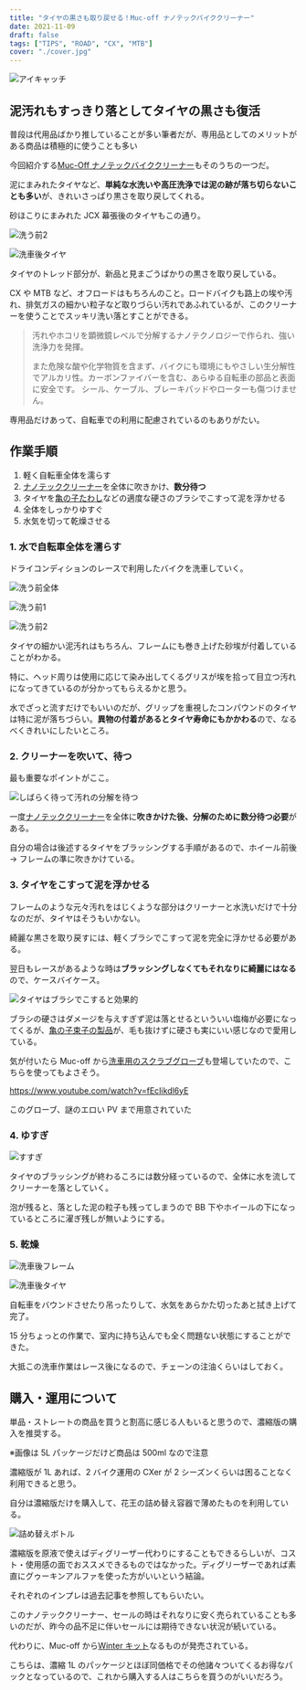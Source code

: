 ```yaml
---
title: "タイヤの黒さも取り戻せる！Muc-off ナノテックバイククリーナー"
date: 2021-11-09
draft: false
tags: ["TIPS", "ROAD", "CX", "MTB"]
cover: "./cover.jpg"
---
```


![アイキャッチ](./eyecatch.jpg)

## 泥汚れもすっきり落としてタイヤの黒さも復活

普段は代用品ばかり推していることが多い筆者だが、専用品としてのメリットがある商品は積極的に使うことも多い

今回紹介する[Muc-Off ナノテックバイククリーナー](https://amzn.to/3GZvYpO)もそのうちの一つだ。

<LinkBox url="https://www.amazon.co.jp/gp/product/B07T1YW9BW/" isAmazonLink />

泥にまみれたタイヤなど、**単純な水洗いや高圧洗浄では泥の跡が落ち切らないことも多い**が、きれいさっぱり黒さを取り戻してくれる。

砂ほこりにまみれた JCX 幕張後のタイヤもこの通り。

![洗う前2](./before_tyre.jpg)

![洗車後タイヤ](./after_tyre.jpg)

タイヤのトレッド部分が、新品と見まごうばかりの黒さを取り戻している。

CX や MTB など、オフロードはもちろんのこと。ロードバイクも路上の埃や汚れ、排気ガスの細かい粒子など取りづらい汚れであふれているが、このクリーナーを使うことでスッキリ洗い落とすことができる。

> 汚れやホコリを顕微鏡レベルで分解するナノテクノロジーで作られ、強い洗浄力を発揮。
>
> また危険な酸や化学物質を含まず、バイクにも環境にもやさしい生分解性でアルカリ性。カーボンファイバーを含む、あらゆる自転車の部品と表面に安全です。 シール、ケーブル、ブレーキパッドやローターも傷つけません。

専用品だけあって、自転車での利用に配慮されているのもありがたい。

## 作業手順

1. 軽く自転車全体を濡らす
2. [ナノテッククリーナー](https://amzn.to/3GZvYpO)を全体に吹きかけ、**数分待つ**
3. タイヤを[亀の子たわし](https://amzn.to/30aQ93B)などの適度な硬さのブラシでこすって泥を浮かせる
4. 全体をしっかりゆすぐ
5. 水気を切って乾燥させる

### 1. 水で自転車全体を濡らす

ドライコンディションのレースで利用したバイクを洗車していく。

![洗う前全体](./before.jpg)

![洗う前1](./before_front.jpg)

![洗う前2](./before_tyre.jpg)

タイヤの細かい泥汚れはもちろん、フレームにも巻き上げた砂埃が付着していることがわかる。

特に、ヘッド周りは使用に応じて染み出してくるグリスが埃を拾って目立つ汚れになってきているのが分かってもらえるかと思う。

水でざっと流すだけでもいいのだが、グリップを重視したコンパウンドのタイヤは特に泥が落ちづらい。**異物の付着があるとタイヤ寿命にもかかわる**ので、なるべくきれいにしたいところ。

### 2. クリーナーを吹いて、待つ

最も重要なポイントがここ。

![しばらく待って汚れの分解を待つ](./soap.jpg)

一度[ナノテッククリーナー](https://amzn.to/3GZvYpO)を全体に**吹きかけた後、分解のために数分待つ必要**がある。

自分の場合は後述するタイヤをブラッシングする手順があるので、ホイール前後 → フレームの準に吹きかけている。

### 3. タイヤをこすって泥を浮かせる

フレームのような元々汚れをはじくような部分はクリーナーと水洗いだけで十分なのだが、タイヤはそうもいかない。

綺麗な黒さを取り戻すには、軽くブラシでこすって泥を完全に浮かせる必要がある。

翌日もレースがあるような時は**ブラッシングしなくてもそれなりに綺麗にはなる**ので、ケースバイケース。

![タイヤはブラシでこすると効果的](./brush_tyre.jpg)

ブラシの硬さはダメージを与えすぎず泥は落とせるといういい塩梅が必要になってくるが、[亀の子束子の製品](https://amzn.to/3H1mEBS)が、毛も抜けずに硬さも実にいい感じなので愛用している。

<LinkBox url="https://www.amazon.co.jp/gp/product/B01LZ4WFNF/" isAmazonLink />

気が付いたら Muc-off から[洗車用のスクラブグローブ](https://amzn.to/3c6tZSB)も登場していたので、こちらを使ってもよさそう。

<LinkBox url="https://www.amazon.co.jp/gp/product/B09KL22CKH/" isAmazonLink />

https://www.youtube.com/watch?v=fEcIikdl6yE

このグローブ、謎のエロい PV まで用意されていた

### 4. ゆすぎ

![すすぎ](./susugi.jpg)

タイヤのブラッシングが終わるころには数分経っているので、全体に水を流してクリーナーを落としていく。

泡が残ると、落とした泥の粒子も残ってしまうので BB 下やホイールの下になっているところに濯ぎ残しが無いようにする。

### 5. 乾燥

![洗車後フレーム](./after_frame.jpg)

![洗車後タイヤ](./after_tyre.jpg)

自転車をバウンドさせたり吊ったりして、水気をあらかた切ったあと拭き上げて完了。

15 分ちょっとの作業で、室内に持ち込んでも全く問題ない状態にすることができた。

大抵この洗車作業はレース後になるので、チェーンの注油くらいはしておく。

## 購入・運用について

単品・ストレートの商品を買うと割高に感じる人もいると思うので、濃縮版の購入を推奨する。

<LinkBox url="https://www.amazon.co.jp/gp/product/B07T22FKHB/" isAmazonLink />

※画像は 5L パッケージだけど商品は 500ml なので注意

<LinkBox url="https://www.wiggle.jp/muc-off-%E6%BF%83%E7%B8%AE%E3%83%90%E3%82%A4%E3%82%AF%E3%82%AF%E3%83%AA%E3%83%BC%E3%83%8A%E3%83%BC-1l-" />

濃縮版が 1L あれば、2 バイク運用の CXer が 2 シーズンくらいは困ることなく利用できると思う。

自分は濃縮版だけを購入して、花王の詰め替え容器で薄めたものを利用している。

![詰め替えボトル](./bottle.jpg)

<LinkBox url="https://www.amazon.co.jp/gp/product/B0091FWSUA/" isAmazonLink />

濃縮版を原液で使えばディグリーザー代わりにすることもできるらしいが、コスト・使用感の面でおススメできるものではなかった。ディグリーザーであれば素直にグゥーキンアルファを使った方がいいという結論。

それぞれのインプレは過去記事を参照してもらいたい。

<LinkBox url="https://blog.gensobunya.net/post/2020/03/nanotech_degrease/" />

<LinkBox url="https://blog.gensobunya.net/post/2020/03/ghakinalpha/" />

このナノテッククリーナー、セールの時はそれなりに安く売られていることも多いのだが、昨今の品不足に伴いセールには期待できない状況が続いている。

代わりに、Muc-off から[Winter キット](https://www.wiggle.jp/muc-off-%E3%82%A6%E3%82%A3%E3%83%B3%E3%82%BF%E3%83%BC%E3%82%A8%E3%83%83%E3%82%BB%E3%83%B3%E3%82%B7%E3%83%A3%E3%83%AB%E3%82%AD%E3%83%83%E3%83%88)なるものが発売されている。

こちらは、濃縮 1L のパッケージとほぼ同価格でその他諸々ついてくるお得なパックとなっているので、これから購入する人はこちらを買うのがいいだろう。

<LinkBox url="https://www.wiggle.jp/muc-off-%E3%82%A6%E3%82%A3%E3%83%B3%E3%82%BF%E3%83%BC%E3%82%A8%E3%83%83%E3%82%BB%E3%83%B3%E3%82%B7%E3%83%A3%E3%83%AB%E3%82%AD%E3%83%83%E3%83%88" />
